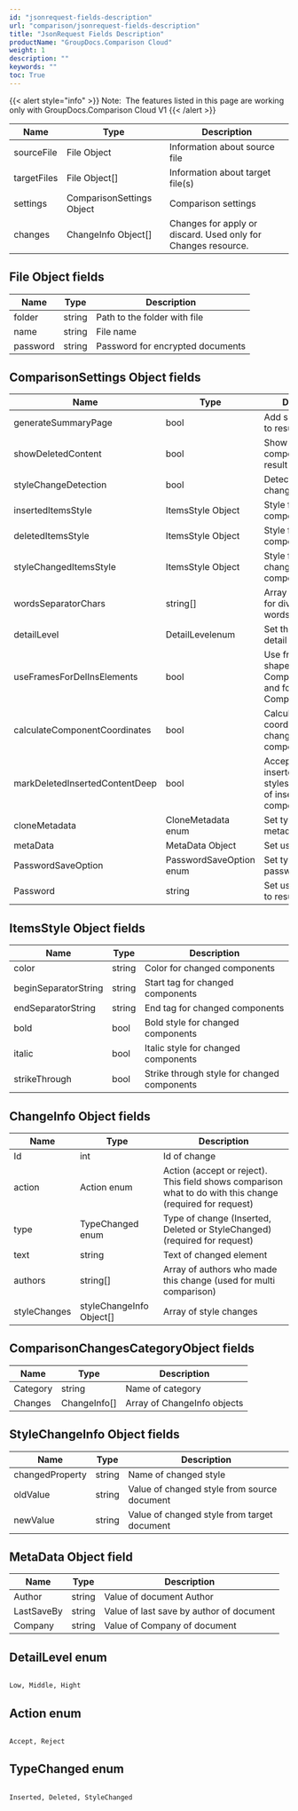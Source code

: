 ```yaml
---
id: "jsonrequest-fields-description"
url: "comparison/jsonrequest-fields-description"
title: "JsonRequest Fields Description"
productName: "GroupDocs.Comparison Cloud"
weight: 1
description: ""
keywords: ""
toc: True
---
```


{{< alert style="info" >}}
Note:  The features listed in this page are working only with GroupDocs.Comparison Cloud V1
{{< /alert >}}

|**Name**|**Type**|**Description**
|---|---|---
|sourceFile|File Object|Information about source file
|targetFiles|File Object[]|Information about target file(s)
|settings|ComparisonSettings Object|Comparison settings
|changes|ChangeInfo Object[]|Changes for apply or discard. Used only for Changes resource.

## File Object fields

|**Name**|**Type**|**Description**
|---|---|---
|folder|string|Path to the folder with file
|name|string|File name
|password|string|Password for encrypted documents

## ComparisonSettings Object fields

|**Name**|**Type**|**Description**
|---|---|---
|generateSummaryPage|bool|Add summary page to result document
|showDeletedContent|bool|Show deleted components in result document
|styleChangeDetection|bool|Detect style changes
|insertedItemsStyle|ItemsStyle Object|Style for inserted components
|deletedItemsStyle|ItemsStyle Object|Style for deleted components
|styleChangedItemsStyle|ItemsStyle Object|Style for style changed components
|wordsSeparatorChars|string[]|Array of separators for dividing text on words
|detailLevel|DetailLevelenum|Set the level for detail of comparison
|useFramesForDelInsElements|bool|Use frames for shapes in Comparison.Words and for rectangles in Comparison.Imaging
|calculateComponentCoordinates|bool|Calculate coordinates for changed components
|markDeletedInsertedContentDeep|bool|Accept inserted/deleted styles for all children of inserted/deleted components
|cloneMetadata|CloneMetadata enum|Set type of metadata to clone
|metaData|MetaData Object|Set user metadata
|PasswordSaveOption|PasswordSaveOption enum|Set type of password save
|Password|string|Set user Password to result document

## ItemsStyle Object fields

|**Name**|**Type**|**Description**
|---|---|---
|color|string|Color for changed components
|beginSeparatorString|string|Start tag for changed components
|endSeparatorString|string|End tag for changed components
|bold|bool|Bold style for changed components
|italic|bool|Italic style for changed components
|strikeThrough|bool|Strike through style for changed components

## ChangeInfo Object fields

|**Name**|**Type**|**Description**
|---|---|---
|Id|int|Id of change
|action|Action enum|Action (accept or reject). This field shows comparison what to do with this change (required for request)
|type|TypeChanged enum|Type of change (Inserted, Deleted or StyleChanged) (required for request)
|text|string|Text of changed element
|authors|string[]|Array of authors who made this change (used for multi comparison)
|styleChanges|styleChangeInfo Object[]|Array of style changes

## ComparisonChangesCategoryObject fields

|**Name**|**Type**|**Description**
|---|---|---
|Category|string|Name of category
|Changes|ChangeInfo[]|Array of ChangeInfo objects

## StyleChangeInfo Object fields

|**Name**|**Type**|**Description**
|---|---|---
|changedProperty|string|Name of changed style
|oldValue|string|Value of changed style from source document
|newValue|string|Value of changed style from target document

## MetaData Object field

|**Name**|**Type**|**Description**
|---|---|---
|Author|string|Value of document Author
|LastSaveBy|string|Value of last save by author of document
|Company|string|Value of Company of document


## DetailLevel enum

```html

Low, Middle, Hight

```

## Action enum

```html

Accept, Reject

```

## TypeChanged enum

```html

Inserted, Deleted, StyleChanged

```
